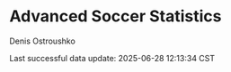 # Advanced Soccer Statistics
Denis Ostroushko

<!-- gfm -->

Last successful data update: 2025-06-28 12:13:34 CST
